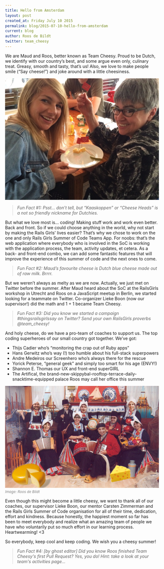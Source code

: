 ```yaml
---
title: Hello from Amsterdam
layout: post
created_at: Friday July 10 2015 
permalink: blog/2015-07-10-hello-from-amsterdam
current: blog
author: Roos de Bildt
twitter: team_cheesy
---
```


We are Maud and Roos, better known as Team Cheesy. Proud to be Dutch, we identify with our country’s best, and some argue even only, culinary treat. Greasy, smooth and tasty, that’s us! Also, we love to make people smile (“Say cheese!”) and joke around with a little cheesiness.

<img src="/img/blog/2015/hello-from-amsterdam-students.jpg" alt="Team Cheesy" width="600">
<font color="grey"><small><i></i></small></font> 

<blockquote><em>Fun Fact #1: Psst… don’t tell, but “Kaaskoppen” or “Cheese Heads” is a not so friendly nickname for Dutchies.</em></blockquote>


But what we love most is… coding! Making stuff work and work even better. Back and front. So if we could choose anything in the world, why not start by making the Rails Girls’ lives easier? That’s why we chose to work on the one and only Rails Girls Summer of Code Teams App. For noobs: that’s the web application where everybody who is involved in the SoC is working with the application process, the team, activity updates, et cetera. As a back- and front-end combo, we can add some fantastic features that will improve the experience of this summer of code and the next ones to come.

<blockquote><em>Fun Fact #2: Maud’s favourite cheese is Dutch blue cheese made out of raw milk. Brrrr.</em></blockquote>

But we weren’t always as melty as we are now. Actually, we just met on Twitter before the summer. After Maud heard about the SoC at the RailsGirls workshop in Utrecht and Roos on a JavaScript meetup in Berlin, we started looking for a teammate on Twitter. Co-organizer Lieke Boon (now our supervisor!) did the math and 1 + 1 became Team Cheesy.

<blockquote><em>Fun Fact #3: Did you know we started a campaign #thingsrailsgirlssay on Twitter? Send your own RailsGirls proverbs @team_cheesy!</em></blockquote>

And holy cheese, do we have a pro-team of coaches to support us. The top coding superheroes of our small country got together. We’ve got:

* Thijs Cadier who’s “monitoring the crap out of Ruby apps”  
* Hans Gerwitz who’s way (!) too humble about his full-stack superpowers  
* Andre Medeiros our Screenhero who’s always there for the rescue  
* Yorick Peterse, “general geek” and simply too smart for his age (ENVY!)  
* Shannon E. Thomas our UX and front-end superGIRL  
* The Artifical, the brand-new-skippybal-rooftop-terrace-daily-snacktime-equipped palace Roos may call her office this summer  

<img src="/img/blog/2015/hello-from-amsterdam-team.jpg" alt="Team Cheesy" width="600">
<font color="grey"><small><i>Image: Roos de Bildt</i></small></font> 

Even though this might become a little cheesy, we want to thank all of our coaches, our supervisor Lieke Boon, our mentor Carsten Zimmerman and the Rails Girls Summer of Code organisation for all of their time, dedication, effort and kindness. Because honestly, the happiest moment so far has been to meet everybody and realize what an amazing team of people we have who voluntarily put so much effort in our learning process. Heartwearming! <3

So everybody, keep cool and keep coding. We wish you a cheesy summer!

<blockquote><em>Fun Fact #4: [by ghost editor] Did you know Roos finished Team Cheesy's first Pull Request? Yes, you do! Hint: take a look at your team's activities page...</em></blockquote> 


